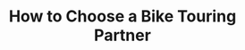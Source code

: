 ---
layout: community
category: community
title: "How to Choose a Bike Touring Partner"
description: "how do you choose your touring partner? I'm asking because the person I'd like to go with is not that into cycling but would be willing to go, however I sense that it wouldn't be as fun for them, but I still don't want to ride alone. "
isTopLevel: false
isSingleLevel: false
isArticle: false
datePublished: 2022-08-18 08:49:00 +0300
dateModified: 2022-08-18 08:49:00 +0300
published: false
---
